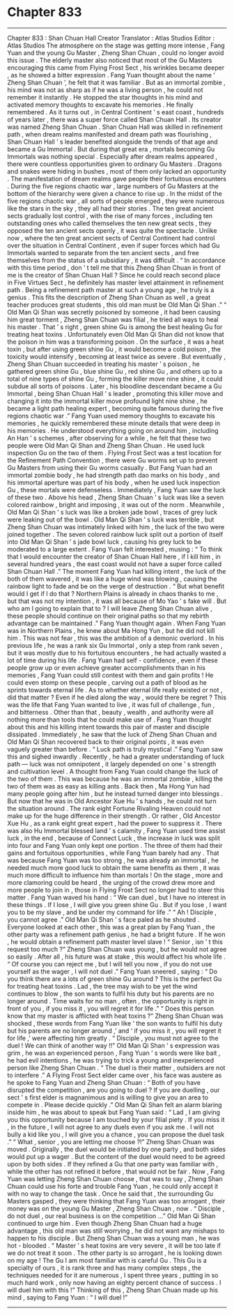 
# Chapter 833


---

Chapter 833 : Shan Chuan Hall Creator
Translator :
Atlas Studios
Editor :
Atlas Studios
The atmosphere on the stage was getting more intense , Fang Yuan and the young Gu Master , Zheng Shan Chuan , could no longer avoid this issue .
The elderly master also noticed that most of the Gu Masters encouraging this came from Flying Frost Sect , his wrinkles became deeper , as he showed a bitter expression .
Fang Yuan thought about the name ‘ Zheng Shan Chuan ’, he felt that it was familiar . But as an immortal zombie , his mind was not as sharp as if he was a living person , he could not remember it instantly .
He stopped the star thoughts in his mind and activated memory thoughts to excavate his memories .
He finally remembered .
As it turns out , in Central Continent ’ s east coast , hundreds of years later , there was a super force called Shan Chuan Hall . Its creator was named Zheng Shan Chuan . Shan Chuan Hall was skilled in refinement path , when dream realms manifested and dream path was flourishing , Shan Chuan Hall ’ s leader benefited alongside the trends of that age and became a Gu Immortal .
But during that great era , mortals becoming Gu Immortals was nothing special . Especially after dream realms appeared , there were countless opportunities given to ordinary Gu Masters . Dragons and snakes were hiding in bushes , most of them only lacked an opportunity .
The manifestation of dream realms gave people their fortuitous encounters . During the five regions chaotic war , large numbers of Gu Masters at the bottom of the hierarchy were given a chance to rise up .
In the midst of the five regions chaotic war , all sorts of people emerged , they were numerous like the stars in the sky , they all had their stories . The ten great ancient sects gradually lost control , with the rise of many forces , including ten outstanding ones who called themselves the ten new great sects , they opposed the ten ancient sects openly , it was quite the spectacle .
Unlike now , where the ten great ancient sects of Central Continent had control over the situation in Central Continent , even if super forces which had Gu Immortals wanted to separate from the ten ancient sects , and free themselves from the status of a subsidiary , it was difficult .
“ In accordance with this time period , don ’ t tell me that this Zheng Shan Chuan in front of me is the creator of Shan Chuan Hall ? Since he could reach second place in Five Virtues Sect , he definitely has master level attainment in refinement path . Being a refinement path master at such a young age , he truly is a genius . This fits the description of Zheng Shan Chuan as well , a great teacher produces great students , this old man must be Old Man Qi Shan .”
“ Old Man Qi Shan was secretly poisoned by someone , it had been causing him great torment , Zheng Shan Chuan was filial , he tried all ways to heal his master . That ’ s right , green shine Gu is among the best healing Gu for treating heat toxins . Unfortunately even Old Man Qi Shan did not know that the poison in him was a transforming poison . On the surface , it was a heat toxin , but after using green shine Gu , it would become a cold poison , the toxicity would intensify , becoming at least twice as severe . But eventually , Zheng Shan Chuan succeeded in treating his master ’ s poison , he gathered green shine Gu , blue shine Gu , red shine Gu , and others up to a total of nine types of shine Gu , forming the killer move nine shine , it could subdue all sorts of poisons . Later , his bloodline descendant became a Gu Immortal , being Shan Chuan Hall ’ s leader , promoting this killer move and changing it into the immortal killer move profound light nine shine , he became a light path healing expert , becoming quite famous during the five regions chaotic war .”
Fang Yuan used memory thoughts to excavate his memories , he quickly remembered these minute details that were deep in his memories .
He understood everything going on around him , including An Han ’ s schemes , after observing for a while , he felt that these two people were Old Man Qi Shan and Zheng Shan Chuan .
He used luck inspection Gu on the two of them .
Flying Frost Sect was a test location for the Refinement Path Convention , there were Gu worms set up to prevent Gu Masters from using their Gu worms casually .
But Fang Yuan had an immortal zombie body , he had strength path dao marks on his body , and his immortal aperture was part of his body , when he used luck inspection Gu , these mortals were defenseless .
Immediately , Fang Yuan saw the luck of these two . Above his head , Zheng Shan Chuan ’ s luck was like a seven colored rainbow , bright and imposing , it was out of the norm . Meanwhile , Old Man Qi Shan ’ s luck was like a broken jade bowl , traces of grey luck were leaking out of the bowl .
Old Man Qi Shan ’ s luck was terrible , but Zheng Shan Chuan was intimately linked with him , the luck of the two were joined together .
The seven colored rainbow luck split out a portion of itself into Old Man Qi Shan ’ s jade bowl luck , causing his grey luck to be moderated to a large extent .
Fang Yuan felt interested , musing : “ To think that I would encounter the creator of Shan Chuan Hall here , if I kill him , in several hundred years , the east coast would not have a super force called Shan Chuan Hall .”
The moment Fang Yuan had killing intent , the luck of the both of them wavered , it was like a huge wind was blowing , causing the rainbow light to fade and be on the verge of destruction .
“ But what benefit would I get if I do that ? Northern Plains is already in chaos thanks to me , but that was not my intention , it was all because of Mo Yao ’ s fake will . But who am I going to explain that to ? I will leave Zheng Shan Chuan alive , these people should continue on their original paths so that my rebirth advantage can be maintained .” Fang Yuan thought again .
When Fang Yuan was in Northern Plains , he knew about Ma Hong Yun , but he did not kill him .
This was not fear , this was the ambition of a demonic overlord .
In his previous life , he was a rank six Gu Immortal , only a step from rank seven , but it was mostly due to his fortuitous encounters , he had actually wasted a lot of time during his life .
Fang Yuan had self - confidence , even if these people grow up or even achieve greater accomplishments than in his memories , Fang Yuan could still contest with them and gain profits ! He could even stomp on these people , carving out a path of blood as he sprints towards eternal life .
As to whether eternal life really existed or not , did that matter ?
Even if he died along the way , would there be regret ?
This was the life that Fang Yuan wanted to live , it was full of challenge , fun , and bitterness . Other than that , beauty , wealth , and authority were all nothing more than tools that he could make use of .
Fang Yuan thought about this and his killing intent towards this pair of master and disciple dissipated .
Immediately , he saw that the luck of Zheng Shan Chuan and Old Man Qi Shan recovered back to their original points , it was even vaguely greater than before .
“ Luck path is truly mystical .” Fang Yuan saw this and sighed inwardly .
Recently , he had a greater understanding of luck path — luck was not omnipotent , it largely depended on one ’ s strength and cultivation level .
A thought from Fang Yuan could change the luck of the two of them . This was because he was an immortal zombie , killing the two of them was as easy as killing ants .
Back then , Ma Hong Yun had many people going after him , but he instead turned danger into blessings . But now that he was in Old Ancestor Xue Hu ’ s hands , he could not turn the situation around . The rank eight Fortune Rivaling Heaven could not make up for the huge difference in their strength . Or rather , Old Ancestor Xue Hu , as a rank eight great expert , had the power to suppress it .
There was also Hu Immortal blessed land ’ s calamity , Fang Yuan used time assist luck , in the end , because of Connect Luck , the increase in luck was split into four and Fang Yuan only kept one portion . The three of them had their gains and fortuitous opportunities , while Fang Yuan barely had any . That was because Fang Yuan was too strong , he was already an immortal , he needed much more good luck to obtain the same benefits as them , it was much more difficult to influence him than mortals !
On the stage , more and more clamoring could be heard , the urging of the crowd drew more and more people to join in , those in Flying Frost Sect no longer had to steer this matter .
Fang Yuan waved his hand : “ We can duel , but I have no interest in these things . If I lose , I will give you green shine Gu . But if you lose , I want you to be my slave , and be under my command for life .”
“ Ah ! Disciple , you cannot agree .” Old Man Qi Shan ’ s face paled as he shouted .
Everyone looked at each other , this was a great plan by Fang Yuan , the other party was a refinement path genius , he had a bright future . If he won , he would obtain a refinement path master level slave !
“ Senior , isn ’ t this request too much ?” Zheng Shan Chuan was young , but he would not agree so easily . After all , his future was at stake , this would affect his whole life .
“ Of course you can reject me , but I will tell you now , if you do not use yourself as the wager , I will not duel .” Fang Yuan sneered , saying : “ Do you think there are a lots of green shine Gu around ? This is the perfect Gu for treating heat toxins . Lad , the tree may wish to be yet the wind continues to blow , the son wants to fulfil his duty but his parents are no longer around . Time waits for no man , often , the opportunity is right in front of you , if you miss it , you will regret it for life .”
“ Does this person know that my master is afflicted with heat toxins ?” Zheng Shan Chuan was shocked , these words from Fang Yuan like ‘ the son wants to fulfil his duty but his parents are no longer around ,’ and ‘ if you miss it , you will regret it for life ,’ were affecting him greatly .
“ Disciple , you must not agree to the duel ! We can think of another way !!” Old Man Qi Shan ’ s expression was grim , he was an experienced person , Fang Yuan ’ s words were like bait , he had evil intentions , he was trying to trick a young and inexperienced person like Zheng Shan Chuan .
“ The duel is their matter , outsiders are not to interfere .” A Flying Frost Sect elder came over , his face was austere as he spoke to Fang Yuan and Zheng Shan Chuan : “ Both of you have disrupted the competition , are you going to duel ? If you are duelling , our sect ’ s first elder is magnanimous and is willing to give you an area to compete in . Please decide quickly .”
Old Man Qi Shan felt an alarm blaring inside him , he was about to speak but Fang Yuan said : “ Lad , I am giving you this opportunity because I am touched by your filial piety . If you miss it , in the future , I will not agree to any duels even if you ask me . I will not bully a kid like you , I will give you a chance , you can propose the duel task .”
“ What , senior , you are letting me choose ?!” Zheng Shan Chuan was moved .
Originally , the duel would be initiated by one party , and both sides would put up a wager . But the content of the duel would need to be agreed upon by both sides . If they refined a Gu that one party was familiar with , while the other has not refined it before , that would not be fair .
Now , Fang Yuan was letting Zheng Shan Chuan choose , that was to say , Zheng Shan Chuan could use his forte and trouble Fang Yuan , he could only accept it with no way to change the task .
Once he said that , the surrounding Gu Masters gasped , they were thinking that Fang Yuan was too arrogant , their money was on the young Gu Master , Zheng Shan Chuan , now .
“ Disciple , do not duel , our real business is on the competition …” Old Man Qi Shan continued to urge him . Even though Zheng Shan Chuan had a huge advantage , this old man was still worrying , he did not want any mishaps to happen to his disciple .
But Zheng Shan Chuan was a young man , he was hot - blooded .
“ Master ’ s heat toxins are very severe , it will be too late if we do not treat it soon . The other party is so arrogant , he is looking down on my age ! The Gu I am most familiar with is careful Gu . This Gu is a specialty of ours , it is rank three and has many complex steps , the techniques needed for it are numerous , I spent three years , putting in so much hard work , only now having an eighty percent chance of success . I will duel him with this !”
Thinking of this , Zheng Shan Chuan made up his mind , saying to Fang Yuan : “ I will duel !”

---

